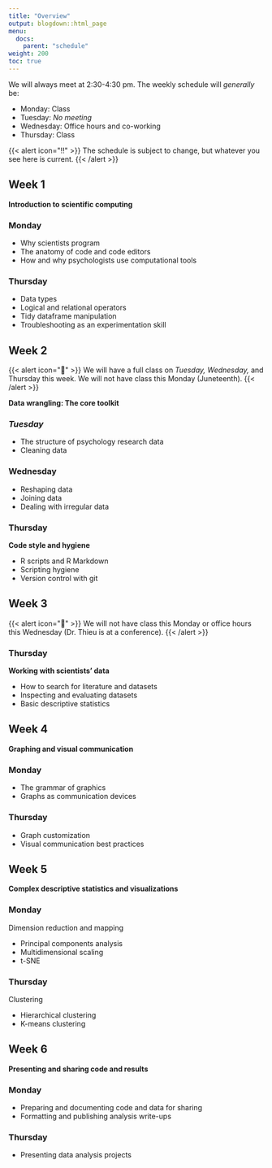```yaml
---
title: "Overview"
output: blogdown::html_page
menu:
  docs:
    parent: "schedule"
weight: 200
toc: true
---
```


We will always meet at 2:30-4:30 pm. The weekly schedule will *generally* be:

- Monday: Class
- Tuesday: *No meeting*
- Wednesday: Office hours and co-working
- Thursday: Class

{{< alert icon="‼️" >}}
The schedule is subject to change, but whatever you see here is current.
{{< /alert >}}

## Week 1

**Introduction to scientific computing**

### Monday

- Why scientists program
- The anatomy of code and code editors
- How and why psychologists use computational tools

### Thursday

- Data types
- Logical and relational operators
- Tidy dataframe manipulation
- Troubleshooting as an experimentation skill

## Week 2

{{< alert icon="️📅" >}}
We will have a full class on _Tuesday,_ _Wednesday,_ and Thursday this week. We will not have class this Monday (Juneteenth).
{{< /alert >}}

**Data wrangling: The core toolkit**

### *Tuesday*

- The structure of psychology research data
- Cleaning data

### Wednesday

- Reshaping data
- Joining data
- Dealing with irregular data

### Thursday

**Code style and hygiene**

- R scripts and R Markdown
- Scripting hygiene
- Version control with git

## Week 3

{{< alert icon="️📅" >}}
We will not have class this Monday or office hours this Wednesday (Dr. Thieu is at a conference).
{{< /alert >}}

### Thursday

**Working with scientists’ data**

- How to search for literature and datasets
- Inspecting and evaluating datasets
- Basic descriptive statistics

## Week 4

**Graphing and visual communication**

### Monday

- The grammar of graphics
- Graphs as communication devices

### Thursday

- Graph customization
- Visual communication best practices

## Week 5

**Complex descriptive statistics and visualizations**

### Monday

Dimension reduction and mapping

- Principal components analysis
- Multidimensional scaling
- t-SNE

### Thursday

Clustering

- Hierarchical clustering
- K-means clustering

## Week 6

**Presenting and sharing code and results**

### Monday

- Preparing and documenting code and data for sharing
- Formatting and publishing analysis write-ups

### Thursday

- Presenting data analysis projects
